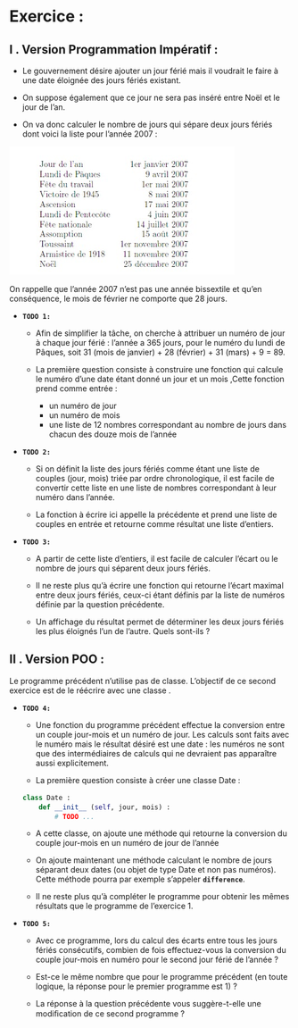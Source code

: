 # Exercice :

## I . Version Programmation Impératif :

- Le gouvernement désire ajouter un jour férié mais il voudrait le faire à une date éloignée des jours
fériés existant. 

- On suppose également que ce jour ne sera pas inséré entre Noël et le jour de l’an.

- On va donc calculer le nombre de jours qui sépare deux jours fériés dont voici la liste pour l’année
2007 :

![image](images/jours.jpeg)

On rappelle que l’année 2007 n’est pas une année bissextile et qu’en conséquence, le mois de février
ne comporte que 28 jours.

- **``TODO 1:``** 

    - Afin de simplifier la tâche, on cherche à attribuer un numéro de jour à chaque jour férié : l’année a 365 jours, pour le numéro du lundi de Pâques, soit 31 (mois de janvier) + 28 (février) + 31 (mars) + 9 = 89. 

    - La première question consiste à construire une fonction qui calcule le numéro d’une date étant donné un jour et un mois ,Cette fonction prend comme entrée :
        - un numéro de jour
        - un numéro de mois
        - une liste de 12 nombres correspondant au nombre de jours dans chacun des douze mois de l’année

- **``TODO 2:``** 

    - Si on définit la liste des jours fériés comme étant une liste de couples (jour, mois) triée par ordre chronologique, il est facile de convertir cette liste en une liste de nombres correspondant à leur numéro dans l’année. 
    
    - La fonction à écrire ici appelle la précédente et prend une liste de couples en entrée et retourne comme résultat une liste d’entiers. 

- **``TODO 3:``** 

    - A partir de cette liste d’entiers, il est facile de calculer l’écart ou le nombre de jours qui séparent deux jours fériés. 
    
    - Il ne reste plus qu’à écrire une fonction qui retourne l’écart maximal entre deux jours fériés, ceux-ci étant définis par la liste de numéros définie par la question précédente. 
    
    - Un affichage du résultat permet de déterminer les deux jours fériés les plus éloignés l’un de l’autre. Quels sont-ils ? 


## II . Version POO :

Le programme précédent n’utilise pas de classe. L’objectif de ce second exercice est de le réécrire avec une classe . 

- **``TODO 4:``**

    - Une fonction du programme précédent effectue la conversion entre un couple jour-mois et un numéro de jour. Les calculs sont faits avec le numéro mais le résultat désiré est une date : les numéros ne sont que des intermédiaires de calculs qui ne devraient pas apparaître aussi explicitement.
    
    - La première question consiste à créer une classe Date :

    ```python
    class Date :
        def __init__ (self, jour, mois) :
            # TODO ...
    ```

    - A cette classe, on ajoute une méthode qui retourne la conversion du couple jour-mois en un numéro de jour de l’année

    - On ajoute maintenant une méthode calculant le nombre de jours séparant deux dates (ou objet de type Date et non pas numéros). Cette méthode pourra par exemple s’appeler **``difference``**.

    -  Il ne reste plus qu’à compléter le programme pour obtenir les mêmes résultats que le programme de l’exercice 1.


- **``TODO 5:``**

    - Avec ce programme, lors du calcul des écarts entre tous les jours fériés consécutifs, combien de fois effectuez-vous la conversion du couple jour-mois en numéro pour le second jour férié de l’année ?

    - Est-ce le même nombre que pour le programme précédent (en toute logique, la réponse pour le premier programme est 1) ? 

    - La réponse à la question précédente vous suggère-t-elle une modiﬁcation de ce second programme ?
